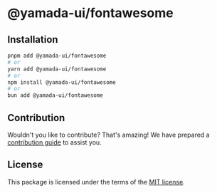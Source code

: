 # @yamada-ui/fontawesome

## Installation

```sh
pnpm add @yamada-ui/fontawesome
# or
yarn add @yamada-ui/fontawesome
# or
npm install @yamada-ui/fontawesome
# or
bun add @yamada-ui/fontawesome
```

## Contribution

Wouldn't you like to contribute? That's amazing! We have prepared a [contribution guide](https://github.com/yamada-ui/yamada-ui/blob/main/CONTRIBUTING.md) to assist you.

## License

This package is licensed under the terms of the
[MIT license](https://github.com/yamada-ui/yamada-ui/blob/main/LICENSE).
